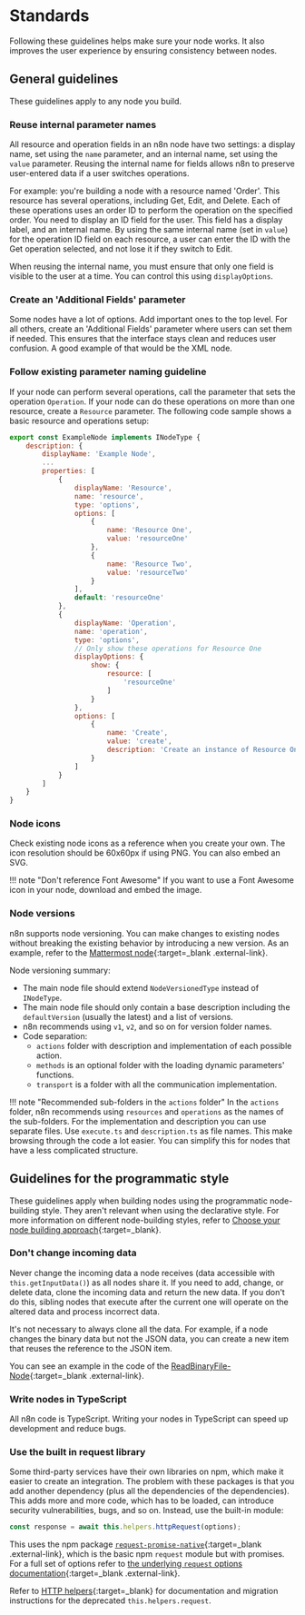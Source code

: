 # Standards

Following these guidelines helps make sure your node works. It also improves the user experience by ensuring consistency between nodes.

## General guidelines

These guidelines apply to any node you build.

### Reuse internal parameter names

All resource and operation fields in an n8n node have two settings: a display name, set using the `name` parameter, and an internal name, set using the `value` parameter. Reusing the internal name for fields allows n8n to preserve user-entered data if a user switches operations. 

For example: you're building a node with a resource named 'Order'. This resource has several operations, including Get, Edit, and Delete. Each of these operations uses an order ID to perform the operation on the specified order. You need to display an ID field for the user. This field has a display label, and an internal name. By using the same internal name (set in `value`) for the operation ID field on each resource, a user can enter the ID with the Get operation selected, and not lose it if they switch to Edit.

When reusing the internal name, you must ensure that only one field is visible to the user at a time. You can control this using `displayOptions`.

### Create an 'Additional Fields' parameter

Some nodes have a lot of options. Add important ones to the top level. For all others, create an 'Additional Fields' parameter where users can set them if needed. This ensures that the interface stays clean and reduces user confusion. A good example of that would be the XML node.

### Follow existing parameter naming guideline

If your node can perform several operations, call the parameter that sets the operation `Operation`. If your node can do these operations on more than one resource, create a `Resource` parameter. The following code sample shows a basic resource and operations setup:

```js
export const ExampleNode implements INodeType {
    description: {
        displayName: 'Example Node',
        ...
        properties: [
            {
                displayName: 'Resource',
                name: 'resource',
                type: 'options',
                options: [
                    {
                        name: 'Resource One',
                        value: 'resourceOne'
                    },
                    {
                        name: 'Resource Two',
                        value: 'resourceTwo'
                    }
                ],
                default: 'resourceOne'
            },
            {
                displayName: 'Operation',
                name: 'operation',
                type: 'options',
                // Only show these operations for Resource One
                displayOptions: {
                    show: {
                        resource: [
                            'resourceOne'
                        ]
                    }
                },
                options: [
                    {
                        name: 'Create',
                        value: 'create',
                        description: 'Create an instance of Resource One'
                    }
                ]
            }
        ]
    }
}
```

### Node icons

Check existing node icons as a reference when you create your own. The icon resolution should be 60x60px if using PNG. You can also embed an SVG. 

!!! note "Don't reference Font Awesome"
    If you want to use a Font Awesome icon in your node, download and embed the image.

### Node versions

n8n supports node versioning. You can make changes to existing nodes without breaking the existing behavior by introducing a new version. As an example, refer to the [Mattermost node](https://github.com/n8n-io/n8n/tree/master/packages/nodes-base/nodes/Mattermost){:target=_blank .external-link}.

Node versioning summary:

- The main node file should extend `NodeVersionedType` instead of `INodeType`.
- The main node file should only contain a base description including the `defaultVersion` (usually the latest) and a list of versions.
- n8n recommends using `v1`, `v2`, and so on for version folder names.
- Code separation:  
    * `actions` folder with description and implementation of each possible action.  
    * `methods` is an optional folder with the loading dynamic parameters' functions.  
    * `transport` is a folder with all the communication implementation.

!!! note "Recommended sub-folders in the `actions` folder"
     In the `actions` folder, n8n recommends using `resources` and `operations` as the names of the sub-folders. For the implementation and description you can use separate files. Use `execute.ts` and `description.ts` as file names. This make browsing through the code a lot easier. You can simplify this for nodes that have a less complicated structure.


## Guidelines for the programmatic style

These guidelines apply when building nodes using the programmatic node-building style. They aren't relevant when using the declarative style. For more information on different node-building styles, refer to [Choose your node building approach](/integrations/creating-nodes/choose-node-method/){:target=_blank}.

### Don't change incoming data

Never change the incoming data a node receives (data accessible with `this.getInputData()`) as all nodes share it. If you need to add, change, or delete data, clone the incoming data and return the new data. If you don't do this, sibling nodes that execute after the current one will operate on the altered data and process incorrect data.

It's not necessary to always clone all the data. For example, if a node changes the binary data but not the JSON data, you can create a new item that reuses the reference to the JSON item.

You can see an example in the code of the [ReadBinaryFile-Node](https://github.com/n8n-io/n8n/blob/master/packages/nodes-base/nodes/ReadBinaryFile.node.ts#L69-L83){:target=_blank .external-link}.


### Write nodes in TypeScript

All n8n code is TypeScript. Writing your nodes in TypeScript can speed up development and reduce bugs.

### Use the built in request library

Some third-party services have their own libraries on npm, which make it easier to create an integration. The problem with these packages is that you add another dependency (plus all the dependencies of the dependencies). This adds more and more code, which has to be loaded, can introduce security vulnerabilities, bugs, and so on. Instead, use the built-in module:

```typescript
const response = await this.helpers.httpRequest(options);
```

This uses the npm package [`request-promise-native`](https://github.com/request/request-promise-native){:target=_blank .external-link}, which is the basic npm `request` module but with promises. For a full set of options refer to [the underlying `request` options documentation](https://github.com/request/request#requestoptions-callback){:target=_blank .external-link}.

Refer to [HTTP helpers](/integrations/creating-nodes/code/http-helpers/){:target=_blank} for documentation and migration instructions for the deprecated `this.helpers.request`.